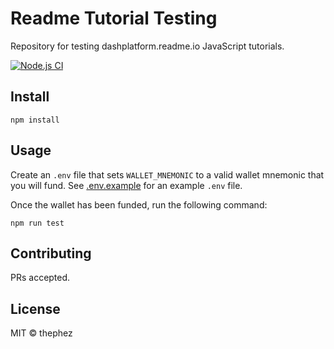 # Readme Tutorial Testing

Repository for testing dashplatform.readme.io JavaScript tutorials.

[![Node.js CI](https://github.com/thephez/readme-tutorial-testing/workflows/Node.js%20CI/badge.svg)](https://github.com/thephez/readme-tutorial-testing/actions?query=workflow%3A%22Node.js+CI%22)

## Install

```
npm install
```

## Usage

Create an `.env` file that sets `WALLET_MNEMONIC` to a valid wallet mnemonic that you will fund.
See [.env.example](./.env.example) for an example `.env` file.

Once the wallet has been funded, run the following command:

``` shell
npm run test
```

## Contributing

PRs accepted.

## License

MIT © thephez